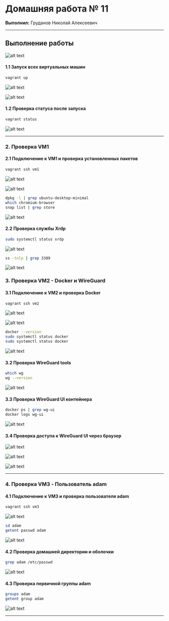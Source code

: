 # Домашняя работа № 11

**Выполнил:** Груданов Николай Алексеевич

---


## Выполнение работы

![alt text](image.png)

#### 1.1 Запуск всех виртуальных машин
```bash
vagrant up
```
![alt text](image-1.png)

![alt text](image-2.png)

#### 1.2 Проверка статуса после запуска
```bash
vagrant status
```
![alt text](image-3.png)

---

### 2. Проверка VM1

#### 2.1 Подключение к VM1 и проверка установленных пакетов

```bash
vagrant ssh vm1
```
![alt text](image-4.png)

![alt text](image-5.png)

```bash
dpkg -l | grep ubuntu-desktop-minimal
which chromium-browser
snap list | grep store
```
![alt text](image-6.png)

#### 2.2 Проверка службы Xrdp

```bash
sudo systemctl status xrdp
```
![alt text](image-7.png)

```bash
ss -tnlp | grep 3389
```
![alt text](image-8.png)


### 3. Проверка VM2 - Docker и WireGuard

#### 3.1 Подключение к VM2 и проверка Docker

```bash
vagrant ssh vm2
```
![alt text](image-9.png)

![alt text](image-10.png)

```bash
docker --version
sudo systemctl status docker
sudo systemctl status docker
```
![alt text](image-11.png)

#### 3.2 Проверка WireGuard tools

```bash
which wg
wg --version
```
![alt text](image-13.png)


#### 3.3 Проверка WireGuard UI контейнера

```bash
docker ps | grep wg-ui
docker logs wg-ui
```
![alt text](image-14.png)

#### 3.4 Проверка доступа к WireGuard UI через браузер

![alt text](image-15.png)

![alt text](image-16.png)

![alt text](image-17.png)

---

### 4. Проверка VM3 - Пользователь adam

#### 4.1 Подключение к VM3 и проверка пользователя adam

```bash
vagrant ssh vm3
```
![alt text](image-18.png)

```bash
id adam
getent passwd adam
```

![alt text](image-19.png)

#### 4.2 Проверка домашней директории и оболочки

```bash
grep adam /etc/passwd
```
![alt text](image-20.png)

#### 4.3 Проверка первичной группы adam

```bash
groups adam
getent group adam
```

![alt text](image-21.png)

---


